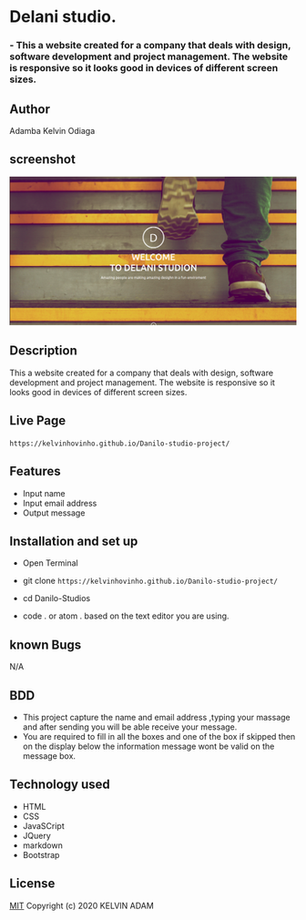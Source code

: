 # Delani studio.

### - This a website created for a company that deals with design, software development and project management. The website is responsive so it looks good in devices of different screen sizes.

## Author

Adamba Kelvin Odiaga

## screenshot

<img src="./img/Screenshot from 2021-01-04 08-05-06.png">


## Description

This a website created for a company that deals with design, software development and project management. The website is responsive so it looks good in devices of different screen sizes.

## Live Page 


```https://kelvinhovinho.github.io/Danilo-studio-project/```


## Features

- Input name
- Input email address
- Output message

## Installation and set up

* Open Terminal

* git clone ```https://kelvinhovinho.github.io/Danilo-studio-project/```

* cd Danilo-Studios

* code . or atom . based on the text editor you are using.

## known Bugs
N/A

## BDD

- This project capture the name and email address ,typing your massage and after sending you will be able receive your message.
- You are required to fill in all the boxes and one of the box if skipped then on the display below the information message wont be valid on the message box.

## Technology used

- HTML
- CSS
- JavaSCript
- JQuery
- markdown
- Bootstrap


## License
[MIT](https://choosealicense.com/licenses/mit/)
Copyright (c) 2020 KELVIN ADAM
